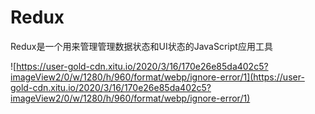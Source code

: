 # Redux

Redux是一个用来管理管理数据状态和UI状态的JavaScript应用工具


![https://user-gold-cdn.xitu.io/2020/3/16/170e26e85da402c5?imageView2/0/w/1280/h/960/format/webp/ignore-error/1](https://user-gold-cdn.xitu.io/2020/3/16/170e26e85da402c5?imageView2/0/w/1280/h/960/format/webp/ignore-error/1)